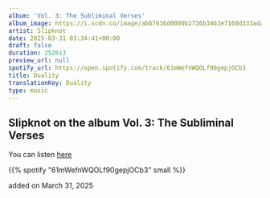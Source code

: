 ```yaml
---
album: 'Vol. 3: The Subliminal Verses'
album_image: https://i.scdn.co/image/ab67616d0000b2736b3463e7160d333ada4b175a
artist: Slipknot
date: 2025-03-31 03:34:41+00:00
draft: false
duration: 252613
preview_url: null
spotify_url: https://open.spotify.com/track/61mWefnWQOLf90gepjOCb3
title: Duality
translationKey: Duality
type: music
---
```


## Slipknot on the album Vol. 3: The Subliminal Verses

You can listen [here](https://open.spotify.com/track/61mWefnWQOLf90gepjOCb3)

{{% spotify "61mWefnWQOLf90gepjOCb3" small %}}

added on March 31, 2025